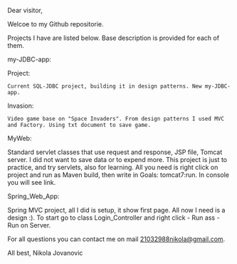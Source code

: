 
Dear visitor,

Welcoe to my Github repositorie.

Projects I have are listed below. Base description is provided for each of them.

my-JDBC-app:
   
Project:

    Current SQL-JDBC project, building it in design patterns. New my-JDBC-app.
 
Invasion:

    Video game base on "Space Invaders". From design patterns I used MVC and Factory. Using txt document to save game.

MyWeb:

  Standard servlet classes that use request and response, JSP file, Tomcat server. I did not want to save data or to expend more.
    This project is just to practice, and try servlets, also for learning.
  All you need is right click on project and run as Maven build, then write in Goals: tomcat7:run. In console you will see link.
  
Spring_Web_App:

  Spring MVC project, all I did is setup, it show first page. All now I need is a design :).
  To start go to class Login_Controller and right click - Run ass - Run on Server.
  
  
For all questions you can contact me on mail 21032988nikola@gmail.com. 

All best,
Nikola Jovanovic
